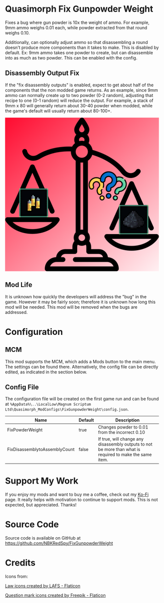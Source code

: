 # Quasimorph Fix Gunpowder Weight

Fixes a bug where gun powder is 10x the weight of ammo.  For example, 9mm ammo weighs 0.01 each, while powder extracted from that round weighs 0.10.

Additionally, can optionally adjust ammo so that disassembling a round doesn't produce more components than it takes to make.  This is disabled by default.  Ex:  9mm ammo takes one powder to create, but can disassemble into as much as two powder.  This can be enabled with the config.

## Disassembly Output Fix
If the "fix disassembly outputs" is enabled, expect to get about half of the components that the non modded game returns.  As an example, since 9mm ammo can normally create up to two powder (0-2 random), adjusting that recipe to one (0-1 random) will reduce the output. For example, a stack of 9mm x 80 will generally return about 30-40 powder when modded, while the game's default will usually return about 80-100+.

![thumbnail icon](media/thumbnail.png)

## Mod Life
It is unknown how quickly the developers will address the "bug" in the game.  However it may be fairly soon; therefore it is unknown how long this mod will be needed.  This mod will be removed when the bugs are addressed.

# Configuration

## MCM
This mod supports the MCM, which adds a Mods button to the main menu.  The settings can be found there.
Alternatively, the config file can be directly edited, as indicated in the section below.

## Config File

The configuration file will be created on the first game run and can be found at `%AppData%\..\LocalLow\Magnum Scriptum Ltd\Quasimorph_ModConfigs\FixGunpowderWeight\config.json`.

|Name|Default|Description|
|--|--|--|
|FixPowderWeight|true|Changes powder to 0.01 from the incorrect 0.10|
|FixDisassemblytoAssemblyCount|false|If true, will change any disassembly outputs to not be more than what is required to make the same item.|

# Support My Work
If you enjoy my mods and want to buy me a coffee, check out my [Ko-Fi](https://ko-fi.com/nbkredspy71915) page.  It really helps with motivation to continue to support mods.
This is not expected, but appreciated. Thanks!

# Source Code
Source code is available on GitHub at https://github.com/NBKRedSpy/FixGunpowderWeight

# Credits

Icons from:

[Law icons created by LAFS - Flaticon](https://www.flaticon.com/free-icons/law)

[Question mark icons created by Freepik - Flaticon](https://www.flaticon.com/free-icons/question-mark)
